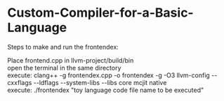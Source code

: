 # Custom-Compiler-for-a-Basic-Language


Steps to make and run the frontendex:  

Place frontend.cpp in llvm-project/build/bin  
open the terminal in the same directory  
execute: clang++ -g frontendex.cpp -o frontendex -g -O3 llvm-config --cxxflags --ldflags --system-libs --libs core mcjit native  
execute: ./frontendex "toy language code file name to be executed"  
